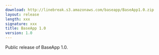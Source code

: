 ```yaml
---
download: http://linebreak.s3.amazonaws.com/baseapp/BaseApp1.0.zip
layout: release
length: xxx
signature: xxx
title: BaseApp 1.0
version: 1.0
---
```


Public release of BaseApp 1.0.
